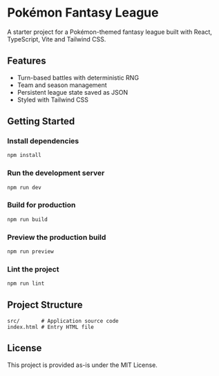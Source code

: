 # Pokémon Fantasy League

A starter project for a Pokémon-themed fantasy league built with React, TypeScript, Vite and Tailwind CSS.

## Features

- Turn-based battles with deterministic RNG
- Team and season management
- Persistent league state saved as JSON
- Styled with Tailwind CSS

## Getting Started

### Install dependencies

```bash
npm install
```

### Run the development server

```bash
npm run dev
```

### Build for production

```bash
npm run build
```

### Preview the production build

```bash
npm run preview
```

### Lint the project

```bash
npm run lint
```

## Project Structure

```
src/       # Application source code
index.html # Entry HTML file
```

## License

This project is provided as-is under the MIT License.
